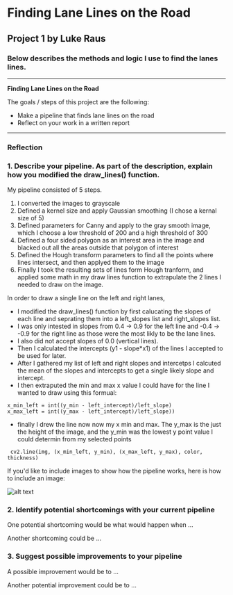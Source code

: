 # **Finding Lane Lines on the Road** 

## Project 1 by Luke Raus

### Below describes the methods and logic I use to find the lanes lines.

---

**Finding Lane Lines on the Road**

The goals / steps of this project are the following:
* Make a pipeline that finds lane lines on the road
* Reflect on your work in a written report


[//]: # (Image References)

[image1]: ./examples/grayscale.jpg "Grayscale"

---

### Reflection

### 1. Describe your pipeline. As part of the description, explain how you modified the draw_lines() function.

My pipeline consisted of 5 steps. 
1. I converted the images to grayscale
2. Defined a kernel size and apply Gaussian smoothing (I chose a kernal size of 5)
3.  Defined parameters for Canny and apply to the gray smooth image, which I choose a low threshold of 200 and a high threshold of 300
4. Defined a four sided polygon as an interest area in the image and blacked out all the areas outside that polygon of interest
5. Defined the Hough transform parameters to find all the points where lines intersect, and then applyed them to the image
6.  Finally I took the resulting sets of lines form Hough tranform, and applied some math in my draw lines function to extrapulate the 2 lines I needed to draw on the image.


In order to draw a single line on the left and right lanes, 
- I modified the draw_lines() function by first calucating the slopes of each line and seprating them into a left_slopes list and right_slopes list.
- I was only intested in slopes from 0.4 -> 0.9 for the left line and -0.4 -> -0.9 for the right line as those were the most likly to be the lane lines.  
- I also did not accept slopes of 0.0 (vertical lines).  
- Then I calculated the intercepts (y1 - slope*x1) of the lines I accepted to be used for later.  
- After I gathered my list of left and right slopes and intercetps I calcuted the mean of the slopes and intercepts to get a single likely slope and intercept.
- I then extraputed the min and max x value I could have for the line I wanted to draw using this formual:
```
x_min_left = int((y_min - left_intercept)/left_slope) 
x_max_left = int((y_max - left_intercept)/left_slope))
```
- finally I drew the line now now my x min and max. The y_max is the just the height of the image, and the y_min was the lowest y point value I could determin from my selected points
```
 cv2.line(img, (x_min_left, y_min), (x_max_left, y_max), color, thickness)
 ```

If you'd like to include images to show how the pipeline works, here is how to include an image: 

![alt text][image1]


### 2. Identify potential shortcomings with your current pipeline


One potential shortcoming would be what would happen when ... 

Another shortcoming could be ...


### 3. Suggest possible improvements to your pipeline

A possible improvement would be to ...

Another potential improvement could be to ...
